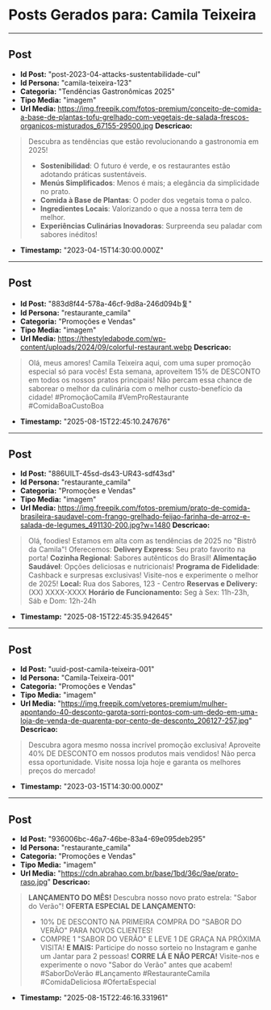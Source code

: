 # Posts Gerados para: Camila Teixeira

---

## Post
- **Id Post:** "post-2023-04-attacks-sustentabilidade-cul"
- **Id Persona:** "camila-teixeira-123"
- **Categoria:** "Tendências Gastronômicas 2025"
- **Tipo Media:** "imagem"
- **Url Media:** https://img.freepik.com/fotos-premium/conceito-de-comida-a-base-de-plantas-tofu-grelhado-com-vegetais-de-salada-frescos-organicos-misturados_67155-29500.jpg
**Descricao:**
> Descubra as tendências que estão revolucionando a gastronomia em 2025! 
> - **Sostenibilidad**: O futuro é verde, e os restaurantes estão adotando práticas sustentáveis.
> - **Menús Simplificados**: Menos é mais; a elegância da simplicidade no prato.
> - **Comida à Base de Plantas**: O poder dos vegetais toma o palco.
> - **Ingredientes Locais**: Valorizando o que a nossa terra tem de melhor.
> - **Experiências Culinárias Inovadoras**: Surpreenda seu paladar com sabores inéditos!
- **Timestamp:** "2023-04-15T14:30:00.000Z"

---

## Post
- **Id Post:** "883d8f44-578a-46cf-9d8a-246d094b复"
- **Id Persona:** "restaurante_camila"
- **Categoria:** "Promoções e Vendas"
- **Tipo Media:** "imagem"
- **Url Media:** https://thestyledabode.com/wp-content/uploads/2024/09/colorful-restaurant.webp
**Descricao:**
> Olá, meus amores! Camila Teixeira aqui, com uma super promoção especial só para vocês! 
> Esta semana, aproveitem 15% de DESCONTO em todos os nossos pratos principais! 
> Não percam essa chance de saborear o melhor da culinária com o melhor custo-benefício da cidade! 
> #PromoçãoCamila #VemProRestaurante #ComidaBoaCustoBoa
- **Timestamp:** "2025-08-15T22:45:10.247676"

---

## Post
- **Id Post:** "886UILT-45sd-ds43-UR43-sdf43sd"
- **Id Persona:** "restaurante_camila"
- **Categoria:** "Promoções e Vendas"
- **Tipo Media:** "imagem"
- **Url Media:** https://img.freepik.com/fotos-premium/prato-de-comida-brasileira-saudavel-com-frango-grelhado-feijao-farinha-de-arroz-e-salada-de-legumes_491130-200.jpg?w=1480
**Descricao:**
> Olá, foodies! 
> Estamos em alta com as tendências de 2025 no "Bistrô da Camila"!
> Oferecemos:
> **Delivery Express**: Seu prato favorito na porta!
> **Cozinha Regional**: Sabores autênticos do Brasil!
> **Alimentação Saudável**: Opções deliciosas e nutricionais!
> **Programa de Fidelidade**: Cashback e surpresas exclusivas!
> Visite-nos e experimente o melhor de 2025!
> **Local:** Rua dos Sabores, 123 - Centro
> **Reservas e Delivery:** (XX) XXXX-XXXX
> **Horário de Funcionamento:** Seg à Sex: 11h-23h, Sáb e Dom: 12h-24h
- **Timestamp:** "2025-08-15T22:45:35.942645"

---

## Post
- **Id Post:** "uuid-post-camila-teixeira-001"
- **Id Persona:** "Camila-Teixeira-001"
- **Categoria:** "Promoções e Vendas"
- **Tipo Media:** "imagem"
- **Url Media:** "https://img.freepik.com/vetores-premium/mulher-apontando-40-desconto-garota-sorri-pontos-com-um-dedo-em-uma-loja-de-venda-de-quarenta-por-cento-de-desconto_206127-257.jpg"
**Descricao:**
> Descubra agora mesmo nossa incrível promoção exclusiva!
> Aproveite 40% DE DESCONTO em nossos produtos mais vendidos!
> Não perca essa oportunidade. Visite nossa loja hoje e garanta os melhores preços do mercado!
- **Timestamp:** "2023-03-15T14:30:00.000Z"

---

## Post
- **Id Post:** "936006bc-46a7-46be-83a4-69e095deb295"
- **Id Persona:** "restaurante_camila"
- **Categoria:** "Promoções e Vendas"
- **Tipo Media:** "imagem"
- **Url Media:** "https://cdn.abrahao.com.br/base/1bd/36c/9ae/prato-raso.jpg"
**Descricao:**
> **LANÇAMENTO DO MÊS!**
> Descubra nosso novo prato estrela: "Sabor do Verão"!
> **OFERTA ESPECIAL DE LANÇAMENTO:** 
> - 10% DE DESCONTO NA PRIMEIRA COMPRA DO "SABOR DO VERÃO" PARA NOVOS CLIENTES!
> - COMPRE 1 "SABOR DO VERÃO" E LEVE 1 DE GRAÇA NA PRÓXIMA VISITA!
> **E MAIS:** Participe do nosso sorteio no Instagram e ganhe um Jantar para 2 pessoas! 
> **CORRE LÁ E NÃO PERCA!** Visite-nos e experimente o novo "Sabor do Verão" antes que acabem!
> #SaborDoVerão #Lançamento #RestauranteCamila #ComidaDeliciosa #OfertaEspecial
- **Timestamp:** "2025-08-15T22:46:16.331961"